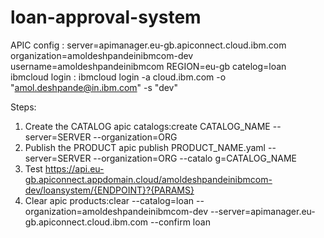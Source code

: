 # loan-approval-system
APIC config :
server=apimanager.eu-gb.apiconnect.cloud.ibm.com
organization=amoldeshpandeinibmcom-dev
username=amoldeshpandeinibmcom
REGION=eu-gb
catelog=loan
ibmcloud login : 
ibmcloud login -a cloud.ibm.com -o "amol.deshpande@in.ibm.com" -s "dev"


Steps:
1. Create the CATALOG
    apic catalogs:create CATALOG_NAME --server=SERVER --organization=ORG
2. Publish the PRODUCT
    apic publish PRODUCT_NAME.yaml --server=SERVER --organization=ORG  --catalo
    g=CATALOG_NAME
3. Test
    https://api.eu-gb.apiconnect.appdomain.cloud/amoldeshpandeinibmcom-dev/loansystem/{ENDPOINT}?{PARAMS}
4. Clear
   apic products:clear --catalog=loan --organization=amoldeshpandeinibmcom-dev --server=apimanager.eu-gb.apiconnect.cloud.ibm.com --confirm loan